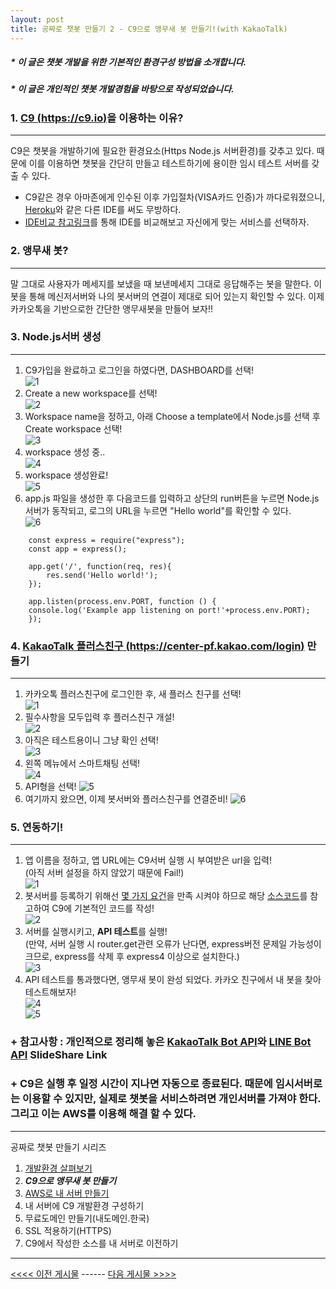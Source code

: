```yaml
---
layout: post
title: 공짜로 챗봇 만들기 2 - C9으로 앵무새 봇 만들기!(with KakaoTalk)
---
```

##### * 이 글은 챗봇 개발을 위한 기본적인 환경구성 방법을 소개합니다.
##### * 이 글은 개인적인 챗봇 개발경험을 바탕으로 작성되었습니다.

### 1. [C9 (https://c9.io)](https://c9.io)을 이용하는 이유?
---
 C9은 챗봇을 개발하기에 필요한 환경요소(Https Node.js 서버환경)를 갖추고 있다. 때문에 이를 이용하면 챗봇을 간단히 만들고 테스트하기에 용이한 임시 테스트 서버를 갖출 수 있다.  
* C9같은 경우 아마존에게 인수된 이후 가입절차(VISA카드 인증)가 까다로워졌으니, [Heroku](https://www.heroku.com)와 같은 다른 IDE를 써도 무방하다.
* [IDE비교 참고링크](http://blog.nnoco.com/258)를 통해 IDE를 비교해보고 자신에게 맞는 서비스를 선택하자.  

### 2. 앵무새 봇?
---
 말 그대로 사용자가 메세지를 보냈을 때 보낸메세지 그대로 응답해주는 봇을 말한다. 이 봇을 통해 메신저서버와 나의 봇서버의 연결이 제대로 되어 있는지 확인할 수 있다. 이제 카카오톡을 기반으로한 간단한 앵무새봇을 만들어 보자!!  

### 3. Node.js서버 생성
---
1. C9가입을 완료하고 로그인을 하였다면, DASHBOARD를 선택!  
![1](https://github.com/Tadoya/tadoya.github.io/blob/master/images/c9/1.png?raw=true)  
2. Create a new workspace를 선택!  
![2](https://github.com/Tadoya/tadoya.github.io/blob/master/images/c9/2.png?raw=true)  
3. Workspace name을 정하고, 아래 Choose a template에서 Node.js를 선택 후 Create workspace 선택!  
![3](https://github.com/Tadoya/tadoya.github.io/blob/master/images/c9/3.png?raw=true)  
4. workspace 생성 중..  
![4](https://github.com/Tadoya/tadoya.github.io/blob/master/images/c9/4.png?raw=true)  
5. workspace 생성완료!  
![5](https://github.com/Tadoya/tadoya.github.io/blob/master/images/c9/5.png?raw=true)  
6. app.js 파일을 생성한 후 다음코드를 입력하고 상단의 run버튼을 누르면 Node.js 서버가 동작되고, 로그의 URL을 누르면 "Hello world"를 확인할 수 있다.  
![6](https://github.com/Tadoya/tadoya.github.io/blob/master/images/c9/6.png?raw=true)  
```
    const express = require("express");
    const app = express();

    app.get('/', function(req, res){
        res.send('Hello world!');
    });

    app.listen(process.env.PORT, function () {
    console.log('Example app listening on port!'+process.env.PORT);
    });
```  

### 4. [KakaoTalk 플러스친구 (https://center-pf.kakao.com/login)](https://center-pf.kakao.com/login) 만들기
---
1. 카카오톡 플러스친구에 로그인한 후, 새 플러스 친구를 선택!  
![1](https://github.com/Tadoya/tadoya.github.io/blob/master/images/plusfriend/1.png?raw=true)  
2. 필수사항을 모두입력 후 플러스친구 개설!  
![2](https://github.com/Tadoya/tadoya.github.io/blob/master/images/plusfriend/2.png?raw=true)  
3. 아직은 테스트용이니 그냥 확인 선택!  
![3](https://github.com/Tadoya/tadoya.github.io/blob/master/images/plusfriend/3.png?raw=true)  
4. 왼쪽 메뉴에서 스마트채팅 선택!  
![4](https://github.com/Tadoya/tadoya.github.io/blob/master/images/plusfriend/4.png?raw=true)  
5. API형을 선택!
![5](https://github.com/Tadoya/tadoya.github.io/blob/master/images/plusfriend/5.png?raw=true)  
6. 여기까지 왔으면, 이제 봇서버와 플러스친구를 연결준비!
![6](https://github.com/Tadoya/tadoya.github.io/blob/master/images/plusfriend/6.png?raw=true)  

### 5. 연동하기!  
---
1. 앱 이름을 정하고, 앱 URL에는 C9서버 실행 시 부여받은 url을 입력!  
(아직 서버 설정을 하지 않았기 때문에 Fail!)  
![1](https://github.com/Tadoya/tadoya.github.io/blob/master/images/c9andkakao/1.png?raw=true) 
2. 봇서버를 등록하기 위해선 [몇 가지 요건](https://github.com/plusfriend/auto_reply)을 만족 시켜야 하므로 해당 [소스코드](https://github.com/Tadoya/parrot_kakako)를 참고하여 C9에 기본적인 코드를 작성!  
![2](https://github.com/Tadoya/tadoya.github.io/blob/master/images/c9andkakao/2.png?raw=true) 
3. 서버를 실행시키고, **API 테스트**를 실행!  
(만약, 서버 실행 시 router.get관련 오류가 난다면, express버전 문제일 가능성이 크므로, express를 삭제 후 express4 이상으로 설치한다.)  
![3](https://github.com/Tadoya/tadoya.github.io/blob/master/images/c9andkakao/3.png?raw=true)  
4. API 테스트를 통과했다면, 앵무새 봇이 완성 되었다. 카카오 친구에서 내 봇을 찾아 테스트해보자!  
![4](https://github.com/Tadoya/tadoya.github.io/blob/master/images/c9andkakao/4.png?raw=true)  
![5](https://github.com/Tadoya/tadoya.github.io/blob/master/images/c9andkakao/5.png?raw=true) 


### + 참고사항 : 개인적으로 정리해 놓은 [KakaoTalk Bot API](https://www.slideshare.net/SeongSikChoi/kakao-botplus-friend)와 [LINE Bot API](https://www.slideshare.net/SeongSikChoi/linebot) SlideShare Link

### + C9은 실행 후 일정 시간이 지나면 자동으로 종료된다. 때문에 임시서버로는 이용할 수 있지만, 실제로 챗봇을 서비스하려면 개인서버를 가져야 한다. 그리고 이는 AWS를 이용해 해결 할 수 있다.

---
공짜로 챗봇 만들기 시리즈  
1. [개발환경 살펴보기](https://tadoya.github.io/How-to-make-Chatbot_1/)
2. ***C9으로 앵무새 봇 만들기***
3. [AWS로 내 서버 만들기](https://tadoya.github.io/How-to-make-Chatbot_3/)
4. 내 서버에 C9 개발환경 구성하기
5. 무료도메인 만들기(내도메인.한국)
6. SSL 적용하기(HTTPS)
7. C9에서 작성한 소스를 내 서버로 이전하기  

---
 [<<<< 이전 게시물](https://tadoya.github.io/How-to-make-Chatbot_1/) ------ [다음 게시물 >>>>](https://tadoya.github.io/How-to-make-Chatbot_3/)